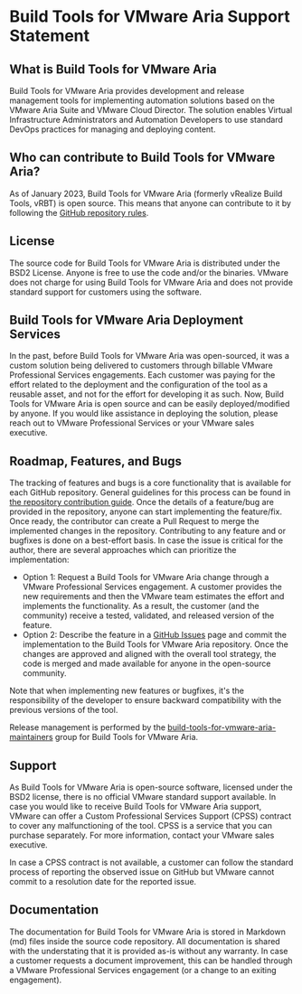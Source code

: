 # Build Tools for VMware Aria Support Statement

## What is Build Tools for VMware Aria

Build Tools for VMware Aria provides development and release management tools for implementing automation solutions based on the VMware Aria Suite and VMware Cloud Director. The solution enables Virtual Infrastructure Administrators and Automation Developers to use standard DevOps practices for managing and deploying content.

## Who can contribute to Build Tools for VMware Aria?

As of January 2023, Build Tools for VMware Aria (formerly vRealize Build Tools, vRBT) is open source. This means that anyone can contribute to it by following the [GitHub repository rules](./CONTRIBUTING.md).

## License

The source code for Build Tools for VMware Aria is distributed under the BSD2 License. Anyone is free to use the code and/or the binaries. VMware does not charge for using Build Tools for VMware Aria and does not provide standard support for customers using the software.

## Build Tools for VMware Aria Deployment Services

In the past, before Build Tools for VMware Aria was open-sourced, it was a custom solution being delivered to customers through billable VMware Professional Services engagements. Each customer was paying for the effort related to the deployment and the configuration of the tool as a reusable asset, and not for the effort for developing it as such. Now, Build Tools for VMware Aria is open source and can be easily deployed/modified by anyone. If you would like assistance in deploying the solution, please reach out to VMware Professional Services or your VMware sales executive.

## Roadmap, Features, and Bugs

The tracking of features and bugs is a core functionality that is available for each GitHub repository. General guidelines for this process can be found in [the repository contribution guide](./CONTRIBUTING.md). Once the details of a feature/bug are provided in the repository, anyone can start implementing the feature/fix. Once ready, the contributor can create a Pull Request to merge the implemented changes in the repository. Contributing to any feature and or bugfixes is done on a best-effort basis. In case the issue is critical for the author, there are several approaches which can prioritize the implementation:

* Option 1: Request a Build Tools for VMware Aria change through a VMware Professional Services engagement. A customer provides the new requirements and then the VMware team estimates the effort and implements the functionality. As a result, the customer (and the community) receive a tested, validated, and released version of the feature.
* Option 2: Describe the feature in a [GitHub Issues](https://github.com/vmware/build-tools-for-vmware-aria/issues) page and commit the implementation to the Build Tools for VMware Aria repository. Once the changes are approved and aligned with the overall tool strategy, the code is merged and made available for anyone in the open-source community.

Note that when implementing new features or bugfixes, it's the responsibility of the developer to ensure backward compatibility with the previous versions of the tool.

Release management is performed by the [build-tools-for-vmware-aria-maintainers](https://github.com/orgs/vmware/teams/build-tools-for-vmware-aria-maintainers) group for Build Tools for VMware Aria.

## Support

As Build Tools for VMware Aria is open-source software, licensed under the BSD2 license, there is no official VMware standard support available. In case you would like to receive Build Tools for VMware Aria support, VMware can offer a Custom Professional Services Support (CPSS) contract to cover any malfunctioning of the tool. CPSS is a service that you can purchase separately. For more information, contact your VMware sales executive.

In case a CPSS contract is not available, a customer can follow the standard process of reporting the observed issue on GitHub but VMware cannot commit to a resolution date for the reported issue.

## Documentation

The documentation for Build Tools for VMware Aria is stored in Markdown (md) files inside the source code repository. All documentation is shared with the understating that it is provided as-is without any warranty. In case a customer requests a document improvement, this can be handled through a VMware Professional Services engagement (or a change to an exiting engagement).

